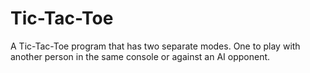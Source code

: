 # Tic-Tac-Toe
A Tic-Tac-Toe program that has two separate modes. One to play with another person in the same console or against an AI opponent.
